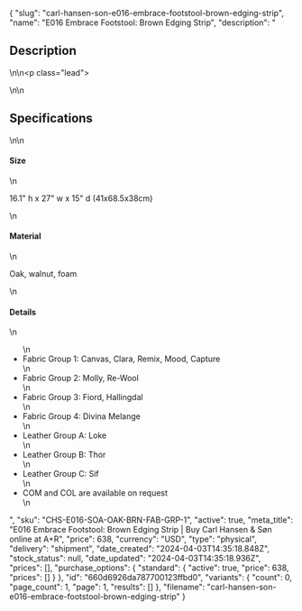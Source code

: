 {
  "slug": "carl-hansen-son-e016-embrace-footstool-brown-edging-strip",
  "name": "E016 Embrace Footstool: Brown Edging Strip",
  "description": "<h2>Description</h2>\n<!-- split -->\n<p class=\"lead\"> </p>\n<!-- split -->\n<h2>Specifications</h2>\n<!-- split -->\n<h4>Size</h4>\n<p>16.1\" h x 27\" w x 15\" d (41x68.5x38cm)</p>\n<h4>Material</h4>\n<p>Oak, walnut, foam</p>\n<h4>Details</h4>\n<ul>\n<li>Fabric Group 1: Canvas, Clara, Remix, Mood, Capture</li>\n<li>Fabric Group 2: Molly, Re-Wool</li>\n<li>Fabric Group 3: Fiord, Hallingdal</li>\n<li>Fabric Group 4: Divina Melange</li>\n<li>Leather Group A: Loke</li>\n<li>Leather Group B: Thor</li>\n<li>Leather Group C: Sif</li>\n<li>COM and COL are available on request</li>\n</ul>",
  "sku": "CHS-E016-SOA-OAK-BRN-FAB-GRP-1",
  "active": true,
  "meta_title": "E016 Embrace Footstool: Brown Edging Strip | Buy Carl Hansen & Søn online at A+R",
  "price": 638,
  "currency": "USD",
  "type": "physical",
  "delivery": "shipment",
  "date_created": "2024-04-03T14:35:18.848Z",
  "stock_status": null,
  "date_updated": "2024-04-03T14:35:18.936Z",
  "prices": [],
  "purchase_options": {
    "standard": {
      "active": true,
      "price": 638,
      "prices": []
    }
  },
  "id": "660d6926da787700123ffbd0",
  "variants": {
    "count": 0,
    "page_count": 1,
    "page": 1,
    "results": []
  },
  "filename": "carl-hansen-son-e016-embrace-footstool-brown-edging-strip"
}